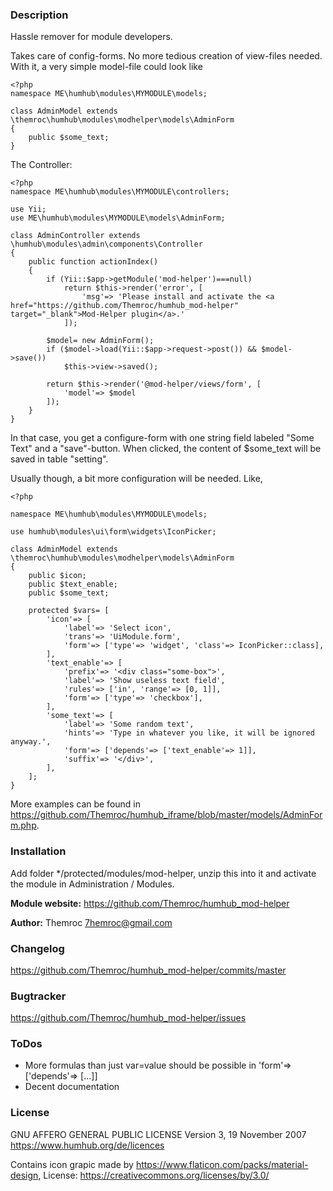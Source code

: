 ### Description
Hassle remover for module developers.

Takes care of config-forms. No more tedious creation of view-files needed.
With it, a very simple model-file could look like

    <?php
    namespace ME\humhub\modules\MYMODULE\models;
    
    class AdminModel extends \themroc\humhub\modules\modhelper\models\AdminForm
    {
    	public $some_text;
    }

The Controller:

    <?php
    namespace ME\humhub\modules\MYMODULE\controllers;
    
    use Yii;
    use ME\humhub\modules\MYMODULE\models\AdminForm;
    
    class AdminController extends \humhub\modules\admin\components\Controller
    {
    	public function actionIndex()
    	{
    		if (Yii::$app->getModule('mod-helper')===null)
    			return $this->render('error', [
    				'msg'=> 'Please install and activate the <a href="https://github.com/Themroc/humhub_mod-helper" target="_blank">Mod-Helper plugin</a>.'
    			]);
    
    		$model= new AdminForm();
    		if ($model->load(Yii::$app->request->post()) && $model->save())
    			$this->view->saved();
    
    		return $this->render('@mod-helper/views/form', [
    			'model'=> $model
    		]);
    	}
    }

In that case, you get a configure-form with one string field labeled "Some Text"
and a "save"-button. When clicked, the content of $some_text will be saved in
table "setting".

Usually though, a bit more configuration will be needed. Like,

    <?php
    
    namespace ME\humhub\modules\MYMODULE\models;
    
    use humhub\modules\ui\form\widgets\IconPicker;
    
    class AdminModel extends \themroc\humhub\modules\modhelper\models\AdminForm
    {
    	public $icon;
    	public $text_enable;
    	public $some_text;
    
    	protected $vars= [
    		'icon'=> [
    			'label'=> 'Select icon',
    			'trans'=> 'UiModule.form',
    			'form'=> ['type'=> 'widget', 'class'=> IconPicker::class],
    		],
    		'text_enable'=> [
    			'prefix'=> '<div class="some-box">',
    			'label'=> 'Show useless text field',
    			'rules'=> ['in', 'range'=> [0, 1]],
    			'form'=> ['type'=> 'checkbox'],
    		],
    		'some_text'=> [
    			'label'=> 'Some random text',
    			'hints'=> 'Type in whatever you like, it will be ignored anyway.',
    			'form'=> ['depends'=> ['text_enable'=> 1]],
    			'suffix'=> '</div>',
    		],
    	];
    }

More examples can be found in https://github.com/Themroc/humhub_iframe/blob/master/models/AdminForm.php.

### Installation

Add folder */protected/modules/mod-helper, unzip this into it and activate the
module in Administration / Modules.

__Module website:__ <https://github.com/Themroc/humhub_mod-helper>

__Author:__ Themroc <7hemroc@gmail.com>

### Changelog

<https://github.com/Themroc/humhub_mod-helper/commits/master>

### Bugtracker

<https://github.com/Themroc/humhub_mod-helper/issues>

### ToDos
- More formulas than just var=value should be possible in 'form'=> ['depends'=> [...]]
- Decent documentation

### License

GNU AFFERO GENERAL PUBLIC LICENSE
Version 3, 19 November 2007
https://www.humhub.org/de/licences

Contains icon grapic made by https://www.flaticon.com/packs/material-design,
License: https://creativecommons.org/licenses/by/3.0/

